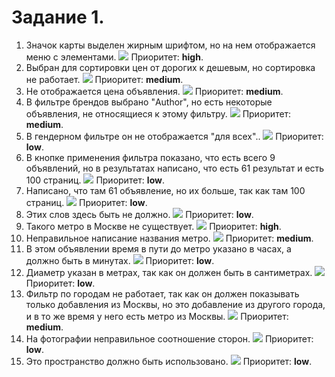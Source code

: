 # Задание 1.

1. Значок карты выделен жирным шрифтом, но на нем отображается меню с элементами.
   ![](images_task_1/1.jpg)
   Приоритет: **high**.
2. Выбран для сортировки цен от дорогих к дешевым, но сортировка не работает.
   ![](images_task_1/2.jpg)
   Приоритет: **medium**.
3. Не отображается цена объявления.
   ![](images_task_1/3.jpg)
   Приоритет: **medium**.
4. В фильтре брендов выбрано "Author", но есть некоторые объявления, не относящиеся к этому фильтру.
   ![](images_task_1/6.jpg)
   Приоритет: **medium**.
5. В гендерном фильтре он не отображается "для всех"..
   ![](images_task_1/8.jpg)
   Приоритет: **low**.
6. В кнопке применения фильтра показано, что есть всего 9 объявлений, но в результатах написано, что есть 61 результат и есть 100 страниц.
   ![](images_task_1/9.jpg)
   Приоритет: **low**.
7. Написано, что там 61 объявление, но их больше, так как там 100 страниц.
   ![](images_task_1/10.jpg)
   Приоритет: **low**.
8. Этих слов здесь быть не должно.
   ![](images_task_1/11.jpg)
   Приоритет: **low**.
9. Такого метро в Москве не существует.
   ![](images_task_1/12.jpg)
   Приоритет: **high**.
10. Неправильное написание названия метро.
    ![](images_task_1/13.jpg)
    Приоритет: **medium**.
11. В этом объявлении время в пути до метро указано в часах, а должно быть в минутах.
    ![](images_task_1/14.jpg)
    Приоритет: **low**.
12. Диаметр указан в метрах, так как он должен быть в сантиметрах.
    ![](images_task_1/15.jpg)
    Приоритет: **low**.
13. Фильтр по городам не работает, так как он должен показывать только добавления из Москвы, но это добавление из другого города, и в то же время у него есть метро из Москвы.
    ![](images_task_1/16.jpg)
    Приоритет: **medium**.
14. На фотографии неправильное соотношение сторон.
    ![](images_task_1/17.jpg)
    Приоритет: **low**.
15. Это пространство должно быть использовано.
    ![](images_task_1/18.jpg)
    Приоритет: **low**.
